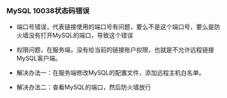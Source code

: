 ### MySQL 10038状态码错误

* 端口号错误，代表链接使用的端口号有问题，要么不是这个端口号，要么是防火墙没有打开MySQL的端口，导致这个错误

* 权限问题，在服务端，没有给当前的链接账户权限，也就是不允许远程链接MySQL客户端。

* 解决办法一：在服务端修改MySQL的配置文件，添加远程主机白名单。

* 解决办法二：查看MySQL的端口，然后防火墙放行
